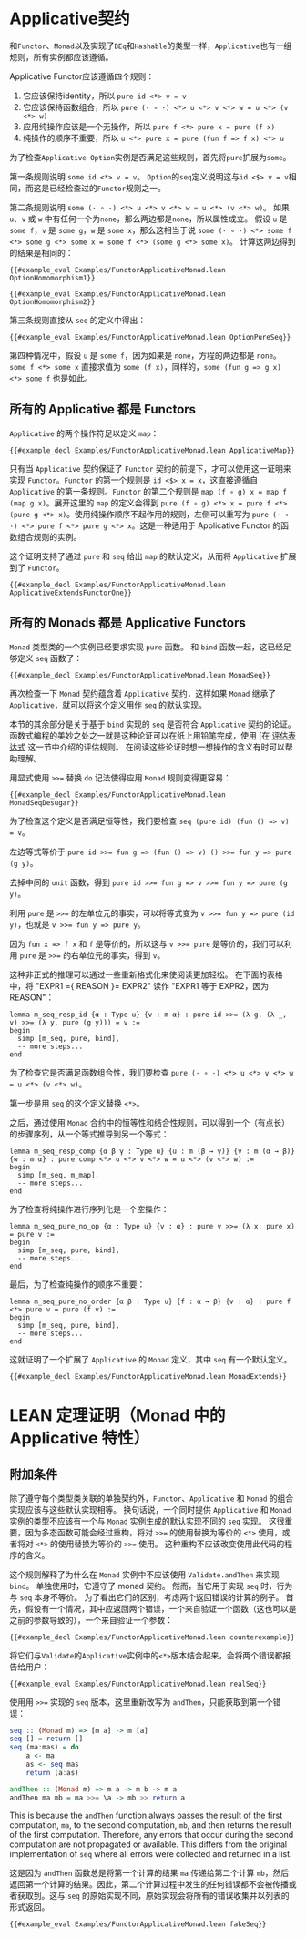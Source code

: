 # Applicative契约

和`Functor`、`Monad`以及实现了`BEq`和`Hashable`的类型一样，`Applicative`也有一组规则，所有实例都应该遵循。

Applicative Functor应该遵循四个规则：
1. 它应该保持identity，所以 `pure id <*> v = v`
2. 它应该保持函数组合，所以 `pure (· ∘ ·) <*> u <*> v <*> w = u <*> (v <*> w)`
3. 应用纯操作应该是一个无操作，所以 `pure f <*> pure x = pure (f x)`
4. 纯操作的顺序不重要，所以 `u <*> pure x = pure (fun f => f x) <*> u`

为了检查`Applicative Option`实例是否满足这些规则，首先将`pure`扩展为`some`。

第一条规则说明 `some id <*> v = v`。
`Option`的`seq`定义说明这与`id <$> v = v`相同，而这是已经检查过的`Functor`规则之一。

第二条规则说明 `some (· ∘ ·) <*> u <*> v <*> w = u <*> (v <*> w)`。
如果 `u`、`v` 或 `w` 中有任何一个为`none`，那么两边都是`none`，所以属性成立。
假设 `u` 是 `some f`，`v` 是 `some g`，`w` 是 `some x`，那么这相当于说 `some (· ∘ ·) <*> some f <*> some g <*> some x = some f <*> (some g <*> some x)`。
计算这两边得到的结果是相同的：

```lean
{{#example_eval Examples/FunctorApplicativeMonad.lean OptionHomomorphism1}}

{{#example_eval Examples/FunctorApplicativeMonad.lean OptionHomomorphism2}}
```

第三条规则直接从 `seq` 的定义中得出：

```lean
{{#example_eval Examples/FunctorApplicativeMonad.lean OptionPureSeq}}
```

第四种情况中，假设 `u` 是 `some f`，因为如果是 `none`，方程的两边都是 `none`。
`some f <*> some x` 直接求值为 `some (f x)`，同样的，`some (fun g => g x) <*> some f` 也是如此。

## 所有的 Applicative 都是 Functors

`Applicative` 的两个操作符足以定义 `map`：

```lean
{{#example_decl Examples/FunctorApplicativeMonad.lean ApplicativeMap}}
```

只有当 `Applicative` 契约保证了 `Functor` 契约的前提下，才可以使用这一证明来实现 `Functor`。`Functor` 的第一个规则是 `id <$> x = x`，这直接遵循自 `Applicative` 的第一条规则。`Functor` 的第二个规则是 `map (f ∘ g) x = map f (map g x)`。展开这里的 `map` 的定义会得到 `pure (f ∘ g) <*> x = pure f <*> (pure g <*> x)`。使用纯操作顺序不起作用的规则，左侧可以重写为 `pure (· ∘ ·) <*> pure f <*> pure g <*> x`。这是一种适用于 Applicative Functor 的函数组合规则的实例。

这个证明支持了通过 `pure` 和 `seq` 给出 `map` 的默认定义，从而将 `Applicative` 扩展到了 `Functor`。

```lean
{{#example_decl Examples/FunctorApplicativeMonad.lean ApplicativeExtendsFunctorOne}}
```

## 所有的 Monads 都是 Applicative Functors

`Monad` 类型类的一个实例已经要求实现 `pure` 函数。
和 `bind` 函数一起，这已经足够定义 `seq` 函数了：

```lean
{{#example_decl Examples/FunctorApplicativeMonad.lean MonadSeq}}
```

再次检查一下 `Monad` 契约蕴含着 `Applicative` 契约，这样如果 `Monad` 继承了 `Applicative`，就可以将这个定义用作 `seq` 的默认实现。

本节的其余部分是关于基于 `bind` 实现的 `seq` 是否符合 `Applicative` 契约的论证。
函数式编程的美妙之处之一就是这种论证可以在纸上用铅笔完成，使用 [在 [评估表达式](../getting-to-know/evaluating.md) 这一节中介绍的评估规则。
在阅读这些论证时想一想操作的含义有时可以帮助理解。

用显式使用 `>>=` 替换 `do` 记法使得应用 `Monad` 规则变得更容易：

```lean
{{#example_decl Examples/FunctorApplicativeMonad.lean MonadSeqDesugar}}
```

为了检查这个定义是否满足恒等性，我们要检查 `seq (pure id) (fun () => v) = v`。

左边等式等价于 `pure id >>= fun g => (fun () => v) () >>= fun y => pure (g y)`。

去掉中间的 `unit` 函数，得到 `pure id >>= fun g => v >>= fun y => pure (g y)`。

利用 `pure` 是 `>>=` 的左单位元的事实，可以将等式变为 `v >>= fun y => pure (id y)`，也就是 `v >>= fun y => pure y`。

因为 `fun x => f x` 和 `f` 是等价的，所以这与 `v >>= pure` 是等价的，我们可以利用 `pure` 是 `>>=` 的右单位元的事实，得到 `v`。

这种非正式的推理可以通过一些重新格式化来使阅读更加轻松。
在下面的表格中，将 "EXPR1 ={ REASON }= EXPR2" 读作 "EXPR1 等于 EXPR2，因为 REASON"：
```lean
lemma m_seq_resp_id {α : Type u} {v : m α} : pure id >>= (λ g, (λ _, v) >>= (λ y, pure (g y))) = v :=
begin
  simp [m_seq, pure, bind],
  -- more steps...
end
```

为了检查它是否满足函数组合性，我们要检查 `pure (· ∘ ·) <*> u <*> v <*> w = u <*> (v <*> w)`。

第一步是用 `seq` 的这个定义替换 `<*>`。

之后，通过使用 `Monad` 合约中的恒等性和结合性规则，可以得到一个（有点长）的步骤序列，从一个等式推导到另一个等式：
```lean
lemma m_seq_resp_comp {α β γ : Type u} {u : m (β → γ)} {v : m (α → β)} {w : m α} : pure comp <*> u <*> v <*> w = u <*> (v <*> w) :=
begin
  simp [m_seq, m_map],
  -- more steps...
end
```

为了检查将纯操作进行序列化是一个空操作：
```lean
lemma m_seq_pure_no_op {α : Type u} {v : α} : pure v >>= (λ x, pure x) = pure v :=
begin
  simp [m_seq, pure, bind],
  -- more steps...
end
```

最后，为了检查纯操作的顺序不重要：
```lean
lemma m_seq_pure_no_order {α β : Type u} {f : α → β} {v : α} : pure f <*> pure v = pure (f v) :=
begin
  simp [m_seq, pure, bind],
  -- more steps...
end
```

这就证明了一个扩展了 `Applicative` 的 `Monad` 定义，其中 `seq` 有一个默认定义。

```lean
{{#example_decl Examples/FunctorApplicativeMonad.lean MonadExtends}}
```

# LEAN 定理证明（Monad 中的 Applicative 特性）

## 附加条件

除了遵守每个类型类关联的单独契约外，`Functor`、`Applicative` 和 `Monad` 的组合实现应该与这些默认实现相等。
换句话说，一个同时提供 `Applicative` 和 `Monad` 实例的类型不应该有一个与 `Monad` 实例生成的默认实现不同的 `seq` 实现。
这很重要，因为多态函数可能会经过重构，将对 `>>=` 的使用替换为等价的 `<*>` 使用，或者将对 `<*>` 的使用替换为等价的 `>>=` 使用。
这种重构不应该改变使用此代码的程序的含义。

这个规则解释了为什么在 `Monad` 实例中不应该使用 `Validate.andThen` 来实现 `bind`。
单独使用时，它遵守了 monad 契约。
然而，当它用于实现 `seq` 时，行为与 `seq` 本身不等价。
为了看出它们的区别，考虑两个返回错误的计算的例子。
首先，假设有一个情况，其中应返回两个错误，一个来自验证一个函数（这也可以是之前的参数导致的），一个来自验证一个参数：

```lean
{{#example_decl Examples/FunctorApplicativeMonad.lean counterexample}}
```

将它们与`Validate`的`Applicative`实例中的`<*>`版本结合起来，会将两个错误都报告给用户：

```lean
{{#example_eval Examples/FunctorApplicativeMonad.lean realSeq}}
```

使用用 `>>=` 实现的 `seq` 版本，这里重新改写为 `andThen`，只能获取到第一个错误：

```haskell
seq :: (Monad m) => [m a] -> m [a]
seq [] = return []
seq (ma:mas) = do
    a <- ma
    as <- seq mas
    return (a:as)

andThen :: (Monad m) => m a -> m b -> m a
andThen ma mb = ma >>= \a -> mb >> return a
```

This is because the `andThen` function always passes the result of the first computation, `ma`, to the second computation, `mb`, and then returns the result of the first computation. Therefore, any errors that occur during the second computation are not propagated or available. This differs from the original implementation of `seq` where all errors were collected and returned in a list.

这是因为 `andThen` 函数总是将第一个计算的结果 `ma` 传递给第二个计算 `mb`，然后返回第一个计算的结果。因此，第二个计算过程中发生的任何错误都不会被传播或者获取到。这与 `seq` 的原始实现不同，原始实现会将所有的错误收集并以列表的形式返回。

```lean
{{#example_eval Examples/FunctorApplicativeMonad.lean fakeSeq}}
```

